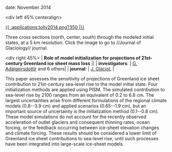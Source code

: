 date: November 2014

\<div left 45% centeralign\>


[{{ :applications:tolly2014.png?350
\|}}](http://www.igsoc.org/journal/60/222/t13j202.html)


Three cross sections (north, center, south) through the modeled initial
states, at a 5 km resolution. Click the image to go to //Journal of
Glaciology// journal.


\<div right 45%\> \| **Role of model initialization for projections of
21st-century Greenland ice sheet mass loss** \|\| \|
**investigators**: \| [G.
Adalgeirsdottir](http://www.raunvis.hi.is/rhformE.php) and 6
others\| \| **journal**: \| [J.
Glaciol.](http://www.igsoc.org/journal/) \|

This paper assesses the sensitivity of projections of Greenland ice
sheet contribution to 21st-century sea-level rise to the model initial
state. Four initialization methods are applied using PISM. The simulated
contribution to sea-level rise by 2100 ranges from an equivalent of 0.2
to 6.8 cm. The largest uncertainties arise from different formulations
of the regional climate models (0.8--3.9 cm) and applied scenarios
(0.65--1.9 cm), but an important source of uncertainty is the
initialization method (0.1--0.8 cm). These model simulations do not
account for the recently observed acceleration of outlet glaciers and
consequent thinning rates, ocean forcing, or the feedback occurring
between ice-sheet elevation changes and climate forcing. These results
should be considered a lower limit of Greenland ice sheet contributions
to sea-level rise, until such processes have been integrated into
large-scale ice-sheet models.



